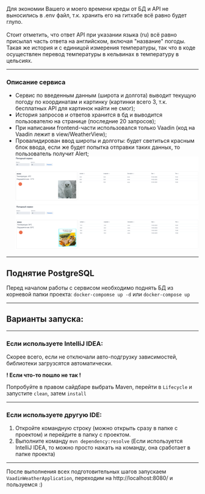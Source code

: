 Для экономии Вашего и моего времени креды от БД и API не выносились в .env файл, т.к. хранить его на гитхабе всё равно будет глупо.
<br><br>
Стоит отметить, что ответ API при указании языка (ru) всё равно присылал часть ответа на английском, включая "название" погоды. Такая же история и с единицой измерения температуры, так что в коде осуществлен перевод температуры в кельвинах в температуру в цельсиях.
*** 

### Описание сервиса

* Сервис по введенным данным (широта и долгота) выводит текущую погоду по координатам и картинку (картинки всего 3, т.к. бесплатных API для картинок найти не смог);
* История запросов и ответов хранится в бд и выводится пользователю на странице (последние 20 запросов);
* При написании frontend-части использовался только Vaadin (код на Vaadin лежит в view/WeatherView);
* Провалидирован ввод широты и долготы: будет светиться красным блок ввода, если же будет попытка отправки таких данных, то пользователь получит Alert;
![img.png](source/img.png)
![img.png](source/img2.png)

***
## Поднятие PostgreSQL
Перед началом работы с сервисом необходимо поднять БД из корневой папки проекта:
`docker-compomse up -d` или `docker-compose up`

***
## Варианты запуска:
***
### **Если используете IntelliJ IDEA:**

Скорее всего, если не отключали авто-подгрузку зависимостей, библиотеки загрузсятся автоматически.

**! Если что-то пошло не так !**

Попробуйте в правом сайдбаре выбрать Maven, перейти в `Lifecycle` и запустите `clean`, затем `install`

***
### **Если используете другую IDE:**

1. Откройте командную строку (можно открыть сразу в папке с проектом) и перейдите в папку с проектом.
2. Выполните команду `mvn dependency:resolve` (Если используется IntelliJ IDEA, то можно просто нажать на команду, она сработает в папке проекта)

*** 
После выполнения всех подготовительных шагов запускаем `VaadinWeatherApplication`, переходим на http://localhost:8080/ и пользуемся :)
